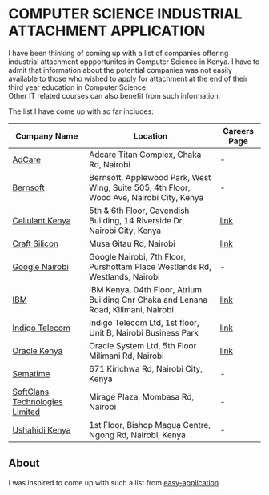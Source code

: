 # COMPUTER SCIENCE INDUSTRIAL ATTACHMENT APPLICATION

I have been thinking of coming up with a list of companies offering industrial attachment oppportunites in Computer Science in Kenya. I have to admit that information about the potential companies was not easily available to those who wished to apply for attachment at the end of their third year education in Computer Science.  
Other IT related courses can also benefit from such information.  

The list I have come up with so far includes:  

| Company Name | Location | Careers Page |
| ----- | ----- | ----- |
| [AdCare](http://www.adcare.co.ke) | Adcare Titan Complex, Chaka Rd, Nairobi | - |
| [Bernsoft](http://www.bernsoft.com)| Bernsoft, Applewood Park, West Wing, Suite 505, 4th Floor, Wood Ave, Nairobi City, Kenya| - |
| [Cellulant Kenya](http://www.cellulant.com/) | 5th & 6th Floor, Cavendish Building, 14 Riverside Dr, Nairobi City, Kenya | [link](http://www.cellulant.com/join-us) |
| [Craft Silicon](http://www.craftsilicon.com)| Musa Gitau Rd, Nairobi | [link](http://www.craftsilicon.com/careers.php) |
| [Google Nairobi](http://www.google.com/about/careers/locations/nairobi) | Google Nairobi, 7th Floor, Purshottam Place Westlands Rd, Westlands, Nairobi | - |
| [IBM](http://www.ibm.com/ke-en) | IBM Kenya, 04th Floor, Atrium Building Cnr Chaka and Lenana Road, Kilimani, Nairobi | [link](http://www-05.ibm.com/employment/emea/africa/) | 
| [Indigo Telecom](http://www.indigotelecom.com)| Indigo Telecom Ltd, 1st floor, Unit B, Nairobi Business Park| [link](http://www.indigotelecom.com/careers/) |
| [Oracle Kenya](https://www.oracle.com/ke/index.html) | Oracle System Ltd, 5th Floor Milimani Rd, Nairobi | [link](http://www.oracle.com/oms/campus/emea/index.html) |
| [Sematime](http://sematime.com/) | 671 Kirichwa Rd, Nairobi City, Kenya| - |
| [SoftClans Technologies Limited](http://www.softclans.co.ke) | Mirage Plaza, Mombasa Rd, Nairobi | - |
| [Ushahidi Kenya](https://www.ushahidi.com) | 1st Floor, Bishop Magua Centre, Ngong Rd, Nairobi, Kenya| - |

## About

I was inspired to come up with such a list from [easy-application](https://github.com/j-delaney/easy-application)
